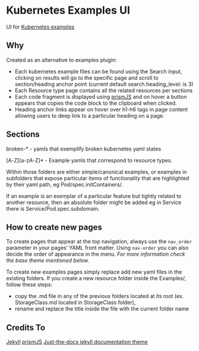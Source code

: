 # Kubernetes Examples UI
UI for [Kubernetes examples](https://github.com/ContainerSolutions/kubernetes-examples)

## Why
Created as an alternative to examples plugin:
- Each kubernetes example files can be found using the Search input, clicking on results will go to the specific page and scroll to section/heading anchor point (current default search.heading_level: is 3)
- Each Resource type page contains all the related resources per sections
- Each code fragment is displayed using [prismJS](https://prismjs.com/) and on hover a button appears that copies the code block to the clipboard when clicked.
- Heading anchor links appear on hover over h1-h6 tags in page content allowing users to deep link to a particular heading on a page.

## Sections
broken-* - yamls that exemplify broken kubernetes yaml states

[A-Z][a-zA-Z]* - Example yamls that correspond to resource types.

Within those folders are either simple/canonical examples, or examples in subfolders that expose particular items of functionality that are highlighted by their yaml path, eg Pod/spec.initContainers/.

If an example is an exemplar of a particular feature but tightly related to another resource, then an absolute folder might be added eg in Service there is Service/Pod.spec.subdomain.

## How to create new pages
To create pages  that appear at the top navigation, always use the `nav_order` parameter in your pages’ YAML front matter.
Using `nav-order` you can also decide the order of appearance in the menu.
_For more information check the base theme mentioned below._

To create new examples pages simply replace add new yaml files in the existing folders.
If you create a new resource folder inside the Examples/, follow these steps: 
- copy the .md file in any of the previous folders located at its root (ex. StorageClass.md located in StorageClass folder), 
- rename and replace the title inside the file with the current folder name

## Credits To
[Jekyll](https://jekyllrb.com/)
[prismJS](https://prismjs.com/)
[Just-the-docs jekyll documentation theme](https://github.com/pmarsceill/just-the-docs)

